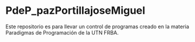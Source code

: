 # PdeP_pazPortillajoseMiguel
Este repositorio es para llevar un control de programas creado en la materia Paradigmas de Programación de la UTN FRBA.
